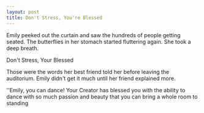```yaml
---
layout: post
title: Don't Stress, You're Blessed
---
```


Emily peeked out the curtain and saw the hundreds of people getting seated. The butterflies in her stomach started fluttering again. She took a deep breath.

Don't Stress, Your Blessed

Those were the words her best friend told her before leaving the auditorium. Emily didn't get it much until her friend explained more.

''Emily, you can dance! Your Creator has blessed you with the ability to dance with so much passion and beauty that you can bring a whole room to standing